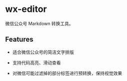 # wx-editor

微信公众号 Markdown 转换工具。

## Features

- 适合微信公众号的简洁文字排版

- 支持代码高亮、滑动查看

- 对微信可能过滤掉的部分标签进行预转换，保持视觉效果
